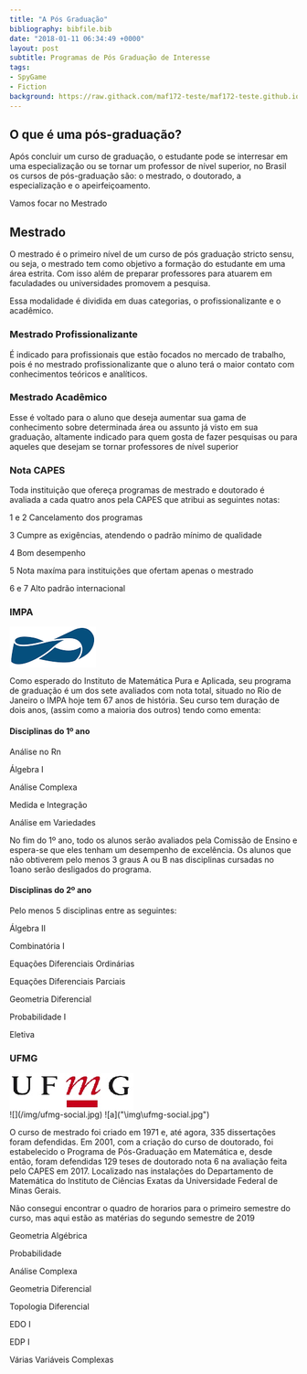 ```yaml
---
title: "A Pós Graduação"
bibliography: bibfile.bib
date: "2018-01-11 06:34:49 +0000"
layout: post
subtitle: Programas de Pós Graduação de Interesse
tags:
- SpyGame
- Fiction
background: https://raw.githack.com/maf172-teste/maf172-teste.github.io/master/img/PosGraduacao.jpg
---
```


**O que é uma pós-graduação?**
------------------------------

Após concluir um curso de graduação, o estudante pode se interresar em
uma especialização ou se tornar um professor de nível superior, no
Brasil os cursos de pós-graduação são: o mestrado, o doutorado, a
especialização e o apeirfeiçoamento.

Vamos focar no Mestrado

Mestrado
--------

O mestrado é o primeiro nível de um curso de pós graduação stricto
sensu, ou seja, o mestrado tem como objetivo a formação do estudante em
uma área estrita. Com isso além de preparar professores para atuarem em
faculadades ou universidades promovem a pesquisa.

Essa modalidade é dividida em duas categorias, o profissionalizante e o
acadêmico.

### Mestrado Profissionalizante

É indicado para profissionais que estão focados no mercado de trabalho,
pois é no mestrado profissionalizante que o aluno terá o maior contato
com conhecimentos teóricos e analíticos.

### Mestrado Acadêmico

Esse é voltado para o aluno que deseja aumentar sua gama de conhecimento
sobre determinada área ou assunto já visto em sua graduação, altamente
indicado para quem gosta de fazer pesquisas ou para aqueles que desejam
se tornar professores de nível superior

### Nota CAPES

Toda instituição que ofereça programas de mestrado e doutorado é
avaliada a cada quatro anos pela CAPES que atribui as seguintes notas:

1 e 2 Cancelamento dos programas

3 Cumpre as exigências, atendendo o padrão mínimo de qualidade

4 Bom desempenho

5 Nota maxíma para instituições que ofertam apenas o mestrado

6 e 7 Alto padrão internacional

### IMPA

<img src='\img\download.png' style="display: block; margin: auto auto auto 0;" />

Como esperado do Instituto de Matemática Pura e Aplicada, seu programa
de graduação é um dos sete avaliados com nota total, situado no Rio de
Janeiro o IMPA hoje tem 67 anos de história. Seu curso tem duração de
dois anos, (assim como a maioria dos outros) tendo como ementa:

#### Disciplinas do 1º ano

Análise no Rn

Álgebra I

Análise Complexa

Medida e Integração

Análise em Variedades

No fim do 1º ano, todo os alunos serão avaliados pela Comissão de Ensino
e espera-se que eles tenham um desempenho de excelência. Os alunos que
não obtiverem pelo menos 3 graus A ou B nas disciplinas cursadas no
1oano serão desligados do programa.

#### Disciplinas do 2º ano

Pelo menos 5 disciplinas entre as seguintes:

Álgebra II

Combinatória I

Equações Diferenciais Ordinárias

Equações Diferenciais Parciais

Geometria Diferencial

Probabilidade I

Eletiva

### UFMG

<img src="\img\ufmg-social.jpg" style="display: block; margin: auto auto auto 0;" />
![](/img/ufmg-social.jpg)
![a]("\img\ufmg-social.jpg")

O curso de mestrado foi criado em 1971 e, até agora, 335 dissertações
foram defendidas. Em 2001, com a criação do curso de doutorado, foi
estabelecido o Programa de Pós-Graduação em Matemática e, desde então,
foram defendidas 129 teses de doutorado nota 6 na avaliação feita pelo
CAPES em 2017. Localizado nas instalações do Departamento de Matemática
do Instituto de Ciências Exatas da Universidade Federal de Minas Gerais.

Não consegui encontrar o quadro de horarios para o primeiro semestre do
curso, mas aqui estão as matérias do segundo semestre de 2019

Geometria Algébrica

Probabilidade

Análise Complexa

Geometria Diferencial

Topologia Diferencial

EDO I

EDP I

Várias Variáveis Complexas